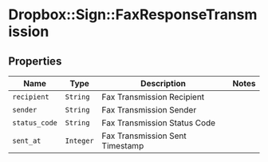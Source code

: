 # Dropbox::Sign::FaxResponseTransmission



## Properties

| Name | Type | Description | Notes |
| ---- | ---- | ----------- | ----- |
| `recipient` | ```String``` |  Fax Transmission Recipient  |  |
| `sender` | ```String``` |  Fax Transmission Sender  |  |
| `status_code` | ```String``` |  Fax Transmission Status Code  |  |
| `sent_at` | ```Integer``` |  Fax Transmission Sent Timestamp  |  |

